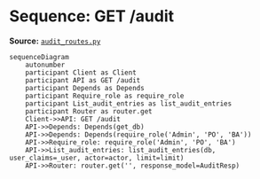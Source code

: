 # Sequence: GET /audit

**Source:** [`audit_routes.py`](../../Src/backend/app/routes/audit_routes.py#L18)

```mermaid
sequenceDiagram
    autonumber
    participant Client as Client
    participant API as GET /audit
    participant Depends as Depends
    participant Require_role as require_role
    participant List_audit_entries as list_audit_entries
    participant Router as router.get
    Client->>API: GET /audit
    API->>Depends: Depends(get_db)
    API->>Depends: Depends(require_role('Admin', 'PO', 'BA'))
    API->>Require_role: require_role('Admin', 'PO', 'BA')
    API->>List_audit_entries: list_audit_entries(db, user_claims=_user, actor=actor, limit=limit)
    API->>Router: router.get('', response_model=AuditResp)
```
